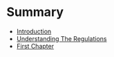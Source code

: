 # Summary

* [Introduction](README.md)
* [Understanding The Regulations](understanding-the-regulations.md)
* [First Chapter](chapter1.md)

